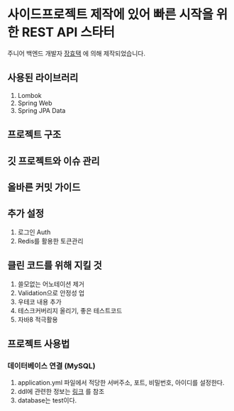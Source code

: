 # 사이드프로젝트 제작에 있어 빠른 시작을 위한 REST API 스타터

주니어 백엔드 개발자 [장효택](https://github.com/HyoTaek-Jang) 에 의해 제작되었습니다.

## 사용된 라이브러리
1. Lombok
2. Spring Web
3. Spring JPA Data

## 프로젝트 구조

## 깃 프로젝트와 이슈 관리

## 올바른 커밋 가이드

## 추가 설정
1. 로그인 Auth
2. Redis를 활용한 토큰관리

## 클린 코드를 위해 지킬 것
1. 쓸모없는 어노테이션 제거
2. Validation으로 안정성 업
3. 우테코 내용 추가
4. 테스크커버리지 올리기, 좋은 테스트코드
5. 자바8 적극활용

## 프로젝트 사용법



### 데이터베이스 연결 (MySQL)
1. application.yml 파일에서 적당한 서버주소, 포트, 비밀번호, 아이디를 설정한다.
2. ddl에 관련한 정보는 [링크](https://dev-coco.tistory.com/85) 를 참조
3. database는 test이다.